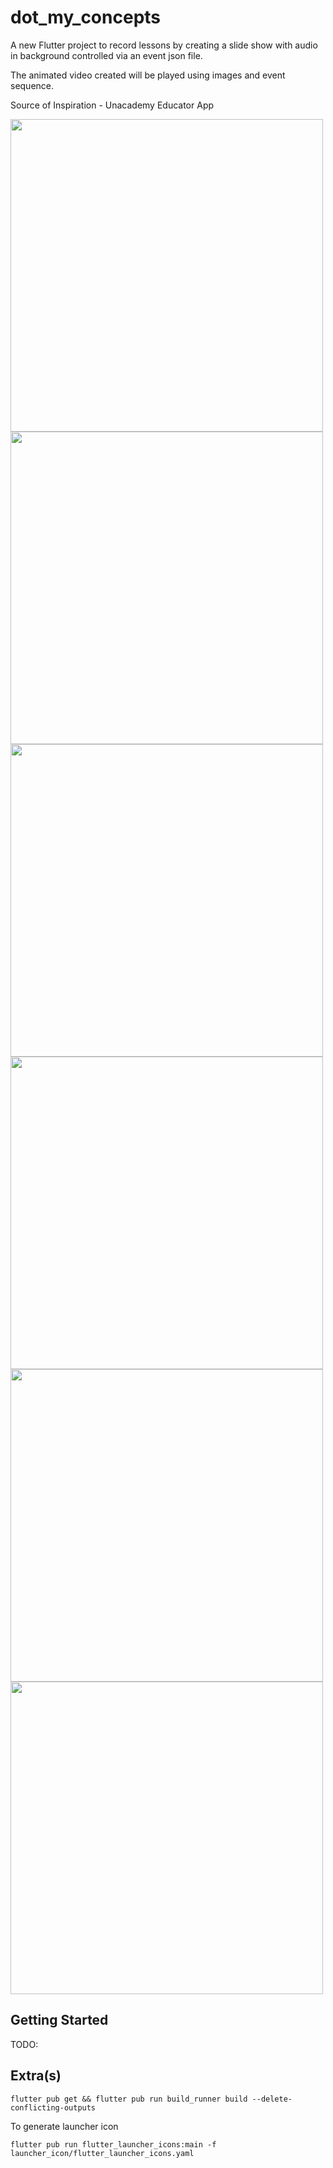 # dot_my_concepts

A new Flutter project to record lessons by creating a slide show with audio in background controlled via an event json file.

The animated video created will be played using images and event sequence.

Source of Inspiration - Unacademy Educator App

<img src="https://raw.githubusercontent.com/apgapg/flutter_record_lesson/master/res/s1.png"  height="500"> <img src="https://raw.githubusercontent.com/apgapg/flutter_record_lesson/master/res/s2.png"  height="500"> <img src="https://raw.githubusercontent.com/apgapg/flutter_record_lesson/master/res/s3.png"  height="500"> <img src="https://raw.githubusercontent.com/apgapg/flutter_record_lesson/master/res/s4.png"  height="500"> <img src="https://raw.githubusercontent.com/apgapg/flutter_record_lesson/master/res/s5.png"  height="500"> <img src="https://raw.githubusercontent.com/apgapg/flutter_record_lesson/master/res/s6.png"  height="500">

## Getting Started

TODO:

## Extra(s)

```
flutter pub get && flutter pub run build_runner build --delete-conflicting-outputs
```

To generate launcher icon

`flutter pub run flutter_launcher_icons:main -f launcher_icon/flutter_launcher_icons.yaml`